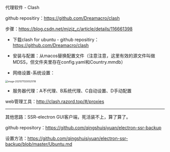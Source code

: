 代理软件 - Clash

github repositiry：https://github.com/Dreamacro/clash

步骤：https://blog.csdn.net/mjzjz_c/article/details/116661398

- 下载clash for ubuntu - github repositiry：https://github.com/Dreamacro/clash

- 安装与配置：从macos替换配置文件（注意注意，这里有效的源文件叫做MDSS，但文件夹里存在config.yaml和Country.mmdb）
- 网络设置-系统设置：

<img src="https://oj84-1259326782.cos.ap-chengdu.myqcloud.com/uPic/2021/07_11_image-20210711200525118.png" alt="image-20210711200525118" style="zoom:50%;" />

- 服务器代理：A不代理、B系统代理、C自动设置、D手动配置

web管理工具：http://clash.razord.top/#/proxies

----

其他思路：SSR-electron GUI客户端，死活装不上，算了算了。

github repository：https://github.com/qingshuisiyuan/electron-ssr-backup

设置方法：https://github.com/qingshuisiyuan/electron-ssr-backup/blob/master/Ubuntu.md